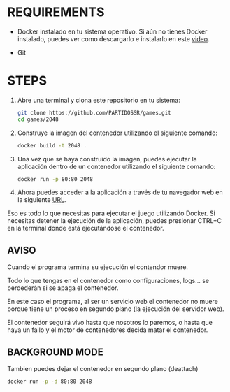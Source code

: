# REQUIREMENTS

- Docker instalado en tu sistema operativo. Si aún no tienes Docker instalado, puedes ver como descargarlo e instalarlo en este [video](https://youtu.be/YpBoqXK_3wE).

- Git

# STEPS

1. Abre una terminal y clona este repositorio en tu sistema:

   ```bash
   git clone https://github.com/PARTIDOSSR/games.git
   cd games/2048
   ```
2. Construye la imagen del contenedor utilizando el siguiente comando:
   ```bash
   docker build -t 2048 .
   ```

3. Una vez que se haya construido la imagen, puedes ejecutar la aplicación dentro de un contenedor utilizando el siguiente comando:
   ```bash
   docker run -p 80:80 2048
   ```
4. Ahora puedes acceder a la aplicación a través de tu navegador web en la siguiente [URL](http://localhost).


 Eso es todo lo que necesitas para ejecutar el juego utilizando Docker. Si necesitas detener la ejecución de la aplicación, puedes presionar CTRL+C en la terminal donde está ejecutándose el contenedor. 

## AVISO
 
Cuando el programa termina su ejecución el contendor muere.

Todo lo que tengas en el contenedor como configuraciones, logs... se perdederán si se apaga el contenedor.

En este caso el programa, al ser un servicio web el contenedor no muere porque tiene un proceso en segundo plano (la ejecución del servidor web).

El contenedor seguirá vivo hasta que nosotros lo paremos, o hasta que haya un fallo y el motor de contenedores decida matar el contenedor.


## BACKGROUND MODE

Tambien puedes dejar el contenedor en segundo plano (deattach)

   ```bash
   docker run -p -d 80:80 2048
   ```
